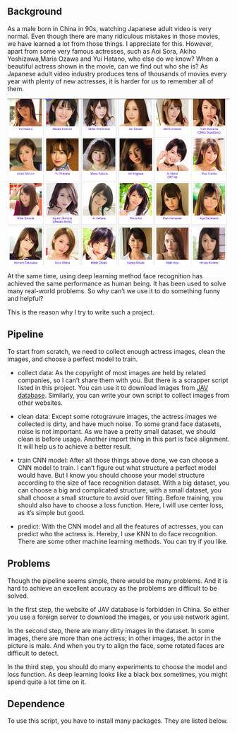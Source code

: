 ## Background

As a male born in China in 90s, watching Japanese adult video is very normal. Even though there are many ridiculous mistakes in those movies, we have learned a lot from those things. I appreciate for this. However, apart from some very famous actresses, such as Aoi Sora, Akiho Yoshizawa,Maria Ozawa and Yui Hatano, who else do we know? When a beautiful actress shown in the movie, can we find out who she is? As Japanese adult video industry produces tens of thousands of movies every year with plenty of new actresses, it is harder for us to remember all of them.

![Janpanese adult video actresses](data/JAV_actresses.png)

At the same time, using deep learning method face recognition has achieved the same performance as human being. It has been used to solve many real-world problems. So why can’t we use it to do something funny and helpful?

This is the reason why I try to write such a project.

## Pipeline

To start from scratch, we need to collect enough actress images, clean the images, and choose a perfect model to train. 

-	collect data: As the copyright of most images are held by related companies, so I can’t share them with you. But there is a scrapper script listed in this project. You can use it to download images from [JAV database](https://xxx.xcity.jp). Similarly, you can write your own script to collect images from other websites.

-	clean data: Except some rotogravure images, the actress images we collected is dirty, and have much noise. To some grand face datasets, noise is not important. As we have a pretty small dataset, we should clean is before usage. Another import thing in this part is face alignment. It will help us to achieve a better result.

-	train CNN model: After all those things above done, we can choose a CNN model to train. I can’t figure out what structure a perfect model would have. But I know you should choose your model structure according to the size of face recognition dataset. With a big dataset, you can choose a big and complicated structure; with a small dataset, you shall choose a small structure to avoid over fitting. Before training, you should also have to choose a loss function. Here, I will use center loss, as it’s simple but good.

-	predict: With the CNN model and all the features of actresses, you can predict who the actress is. Hereby, I use KNN to do face recognition. There are some other machine learning methods. You can try if you like.

## Problems

Though the pipeline seems simple, there would be many problems. And it is hard to achieve an excellent accuracy as the problems are difficult to be solved. 

In the first step, the website of JAV database is forbidden in China. So either you use a foreign server to download the images, or you use network agent. 

In the second step, there are many dirty images in the dataset. In some images, there are more than one actress; in other images, the actor in the picture is male. And when you try to align the face, some rotated faces are difficult to detect.

In the third step, you should do many experiments to choose the model and loss function. As deep learning looks like a black box sometimes, you might spend quite a lot time on it. 

## Dependence

To use this script, you have to install many packages. They are listed below.
